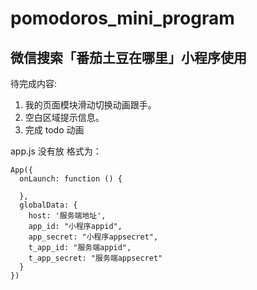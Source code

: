 # pomodoros_mini_program
## 微信搜索「番茄土豆在哪里」小程序使用

待完成内容:
1. 我的页面模块滑动切换动画跟手。
2. 空白区域提示信息。
3. 完成 todo 动画



app.js 没有放
格式为：
```
App({
  onLaunch: function () {
    
  },
  globalData: {
    host: '服务端地址',  
    app_id: "小程序appid",
    app_secret: "小程序appsecret",
    t_app_id: "服务端appid",
    t_app_secret: "服务端appsecret"
  }
})
```
